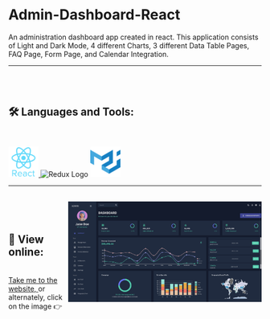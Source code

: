 # Admin-Dashboard-React
An administration dashboard app created in react. This application consists of Light and Dark Mode, 4 different Charts, 3 different Data Table Pages, FAQ Page, Form Page, and Calendar Integration.

<hr>

<br>
<br>
<!-- Technologies used -->
<div name = "Technologies"> 
<h2 align="left">🛠 Languages and Tools:</h2>
<br>
<p>
<a href="https://reactjs.org/" target="_blank" rel="noreferrer"> <img src="https://raw.githubusercontent.com/devicons/devicon/master/icons/react/react-original-wordmark.svg" alt="react" width="60" height="60"/> 
</a> 
<img src='https://raw.githubusercontent.com/reduxjs/redux/master/logo/logo.png' alt='Redux Logo' width='60'> 
</a>
<a href="https://mui.com/" rel="noopener" target="_blank"><img width="60" src="public/assets/muiLogo.svg" alt="MUI logo"></a>
</a>
</p>
</div>

<hr>

<br>
<!-- Screenshot -->
  <a href="https://deftpegadmindashboard.netlify.app/" target="_blank" rel="noreferrer"> <img align="right" src="public/assets/screenShot.png" alt="React Admin Dashboard" height="200"/> </a> 

<br>
<br>

   <!-- Online link -->
   <div name = "Online presence"> 
<h2 align="left">👀 View online:</h2>
<br>
<a href="https://deftpegadmindashboard.netlify.app/" target="_blank" rel="noreferrer">
Take me to the website, </a>
or alternately, click on the image 👉

</div>
